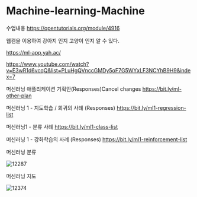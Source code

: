# Machine-learning-Machine

수업내용
https://opentutorials.org/module/4916

웹캠을 이용하여 강아지 인지 고양이 인지 알 수 있다.

https://ml-app.yah.ac/

https://www.youtube.com/watch?v=E3wR1d6vcqQ&list=PLuHgQVnccGMDy5oF7G5WYxLF3NCYhB9H9&index=7


머신러닝 애플리케이션 기획안(Responses)Cancel changes
https://bit.ly/ml-other-plan


머신러닝 1  - 지도학습 / 회귀의 사례 (Responses)
https://bit.ly/ml1-regression-list


머신러닝1 - 분류 사례
https://bit.ly/ml1-class-list


머신러닝 1  - 강화학습의 사례 (Responses)
https://bit.ly/ml1-reinforcement-list


머신러닝 분류

![12287](https://user-images.githubusercontent.com/83889135/122678331-58c52180-d221-11eb-8dfa-392920312b1e.jpeg)

머신러닝 지도

![12374](https://user-images.githubusercontent.com/83889135/122678471-0cc6ac80-d222-11eb-9cc4-e0e45f8bb3ed.jpg)
